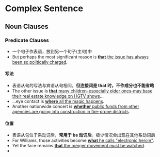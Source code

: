 # Complex Sentence

## Noun Clauses

### Predicate Clauses

- 一个句子作表语，放到另一个句子(主句)中
- But perhaps the most significant reason is <u>**that** the issue has always been so politically charged</u>.

#### 写法

- 表语从句的写法与宾语从句相同。**但连接词是 that 时，不作成分也不能省略**
- The other issue is <u>**that** many children-especially older ones-may base their real estate knowledge on HGTV shows</u>...
- ...eye contact is <u>**where** all the magic happens</u>.
- Another nationwide concert is <u>**whether** public funds from other agencies are going into construction in fire-prone districts</u>.

#### 位置

- 表语从句位于系动词后，**常用于 be 动词后**。极少情况会出现在其他系动词后
- For Williams, those activities become <u>**what** he calls "electronic heroin"</u>.
- Yet the face remains <u>**that** the merger movement must be watched</u>.
- 
